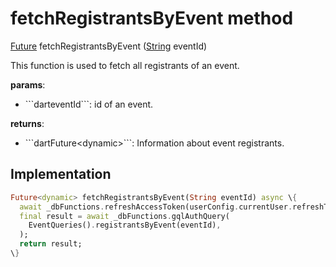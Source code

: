 


# fetchRegistrantsByEvent method








[Future](https://api.flutter.dev/flutter/dart-async/Future-class.html) fetchRegistrantsByEvent
([String](https://api.flutter.dev/flutter/dart-core/String-class.html) eventId)





<p>This function is used to fetch all registrants of an event.</p>
<p><strong>params</strong>:</p>
<ul>
<li>```darteventId```: id of an event.</li>
</ul>
<p><strong>returns</strong>:</p>
<ul>
<li>```dartFuture&lt;dynamic&gt;```: Information about event registrants.</li>
</ul>



## Implementation

```dart
Future<dynamic> fetchRegistrantsByEvent(String eventId) async \{
  await _dbFunctions.refreshAccessToken(userConfig.currentUser.refreshToken!);
  final result = await _dbFunctions.gqlAuthQuery(
    EventQueries().registrantsByEvent(eventId),
  );
  return result;
\}
```







